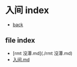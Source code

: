 # 入间 index

- [back](./../地点介绍_index.md)

## file index

- [rmt 沒潭.md](./rmt 沒潭.md)
- [入间.md](./入间.md)

